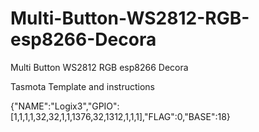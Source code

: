 # Multi-Button-WS2812-RGB-esp8266-Decora
Multi Button WS2812 RGB esp8266 Decora <br>

Tasmota Template and instructions <br>

{"NAME":"Logix3","GPIO":[1,1,1,1,32,32,1,1,1376,32,1312,1,1,1],"FLAG":0,"BASE":18} <br>
